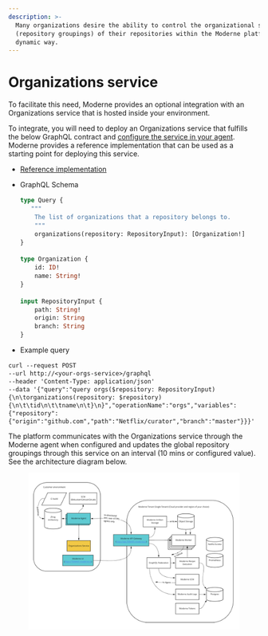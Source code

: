 ```yaml
---
description: >-
  Many organizations desire the ability to control the organizational structure
  (repository groupings) of their repositories within the Moderne platform in a
  dynamic way.
---
```


# Organizations service

To facilitate this need, Moderne provides an optional integration with an Organizations service that is hosted inside your environment.

To integrate, you will need to deploy an Organizations service that fulfills the below GraphQL contract and [configure the service in your agent](../how-to/on-premise-agent/configure-repository-groups.md). Moderne provides a reference implementation that can be used as a starting point for deploying this service.

* [Reference implementation](https://github.com/moderneinc/moderne-organizations)
*   GraphQL Schema

    ```graphql
    type Query {
       """
        The list of organizations that a repository belongs to.
        """
        organizations(repository: RepositoryInput): [Organization!]
    }

    type Organization {
        id: ID!
        name: String!
    }

    input RepositoryInput {
        path: String!
        origin: String
        branch: String
    }
    ```
* Example query&#x20;

```
curl --request POST
--url http://<your-orgs-service>/graphql
--header 'Content-Type: application/json'
--data '{"query":"query orgs($repository: RepositoryInput) {\n\torganizations(repository: $repository) {\n\t\tid\n\t\tname\n\t}\n}","operationName":"orgs","variables":{"repository":{"origin":"github.com","path":"Netflix/curator","branch":"master"}}}'
```

The platform communicates with the Organizations service through the Moderne agent when configured and updates the global repository groupings through this service on an interval (10 mins or configured value). See the architecture diagram below.

<figure><img src="../.gitbook/assets/image (15) (2).png" alt=""><figcaption></figcaption></figure>

